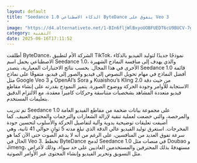 ```yaml
---
layout: default
title: "Seedance 1.0 الذكاء الاصطناعي ByteDance يتفوق على Veo 3
"
image: "https://d4.alternativeto.net/1-BIn6fljWlBxyoUOBFUEDT6cU9BUCV-7gshOc6TQ-A/rs:fill:1520:760:0/g:ce:0:0/YWJzOi8vZGlzdC9jb250ZW50LzE3NTAwOTQ5NDU4ODEucG5n.png"
category: التقنية
date: 2025-06-16T17:11:52
---
```


أطلقت ByteDance، الشركة الأم لتطبيق TikTok، نموذجًا جديدًا لتوليد الفيديو بالذكاء الاصطناعي يحمل اسم Seedance 1.0، والذي يهدف إلى منافسة النماذج الشهيرة الأخرى في هذا المجال. بحسب نتائج الاختبارات المعيارية، يتصدر Seedance 1.0 قائمة أفضل النماذج في مهام تحويل النصوص إلى فيديو والصور إلى فيديو، متفوقًا على نماذج مثل Google Veo 3 و OpenAI’s Sora و Kuaishou’s Kling 2.0 من حيث دقة الاستجابة للأوامر وجودة الحركة ووضوح الصورة. يتميز النموذج بقدرته على إنشاء مقاطع فيديو متعددة المشاهد بشخصيات متناسقة وحركات كاميرا معقدة، مع الالتزام الدقيق بتعليمات المستخدم.

تم تدريب Seedance 1.0 على مجموعة بيانات ضخمة من مقاطع الفيديو العامة والمرخصة، والتي خضعت لعملية تنقية لإزالة الشعارات والترجمات والمحتوى العنيف. كما أضيفت تعليقات توضيحية يدوية وآلية لتفاصيل الحركة والأسلوب لتحسين جودة المخرجات. استغرق توليد الفيديو عالي الدقة الذي تبلغ مدته 5 ثوانٍ حوالي 41 ثانية، وهي سرعة تفوق العديد من المنافسين، على الرغم من أنه لا يدعم الصوت حتى الآن كما هو الحال في Veo 3. تخطط ByteDance لدمج Seedance 1.0 في منصات مثل Doubao و Jimeng، مستهدفةً بذلك المحترفين والمستخدمين العاديين على حد سواء، وذلك لأغراض مثل التسويق وتحرير الفيديو وإنشاء المحتوى عبر الأوامر الصوتية.
